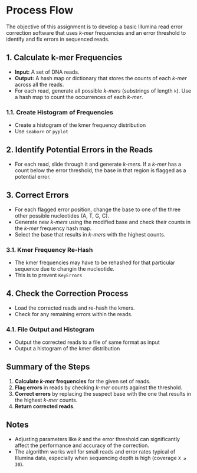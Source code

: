 # Process Flow

The objective of this assignment is to develop a basic Illumina read error correction software that uses _k-mer_ frequencies and an error threshold to identify and fix errors in sequenced reads.

## 1. **Calculate k-mer Frequencies**

- **Input:** A set of DNA reads.
- **Output:** A hash map or dictionary that stores the counts of each _k-mer_ across all the reads.
- For each read, generate all possible _k-mers_ (substrings of length `k`). Use a hash map to count the occurrences of each _k-mer_.

### 1.1. **Create Histogram of Frequencies**

- Create a histogram of the kmer frequency distribution
- Use `seaborn` or `pyplot`

## 2. **Identify Potential Errors in the Reads**

- For each read, slide through it and generate _k-mers_. If a _k-mer_ has a count below the error threshold, the base in that region is flagged as a potential error.

## 3. **Correct Errors**

- For each flagged error position, change the base to one of the three other possible nucleotides (A, T, G, C).
- Generate new _k-mers_ using the modified base and check their counts in the _k-mer_ frequency hash map.
- Select the base that results in _k-mers_ with the highest counts.

### 3.1. **Kmer Frequency Re-Hash**

- The kmer frequencies may have to be rehashed for that particular sequence due to changin the nucleotide.
- This is to prevent `KeyErrors`

## 4. **Check the Correction Process**

- Load the corrected reads and re-hash the kmers.
- Check for any remaining errors within the reads.

### 4.1. File Output and Histogram

- Output the corrected reads to a file of same format as input
- Output a histogram of the kmer distribution

## Summary of the Steps

1. **Calculate _k-mer_ frequencies** for the given set of reads.
2. **Flag errors** in reads by checking _k-mer_ counts against the threshold.
3. **Correct errors** by replacing the suspect base with the one that results in the highest _k-mer_ counts.
4. **Return corrected reads**.

## Notes

- Adjusting parameters like _k_ and the error threshold can significantly affect the performance and accuracy of the correction.
- The algorithm works well for small reads and error rates typical of Illumina data, especially when sequencing depth is high (coverage `X ≥ 30`).
